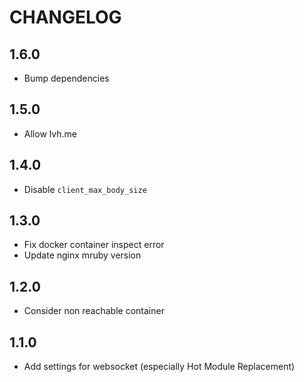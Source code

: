 # CHANGELOG

## 1.6.0

- Bump dependencies

## 1.5.0

- Allow lvh.me

## 1.4.0

- Disable `client_max_body_size`

## 1.3.0

- Fix docker container inspect error
- Update nginx mruby version

## 1.2.0

- Consider non reachable container

## 1.1.0

- Add settings for websocket (especially Hot Module Replacement)
